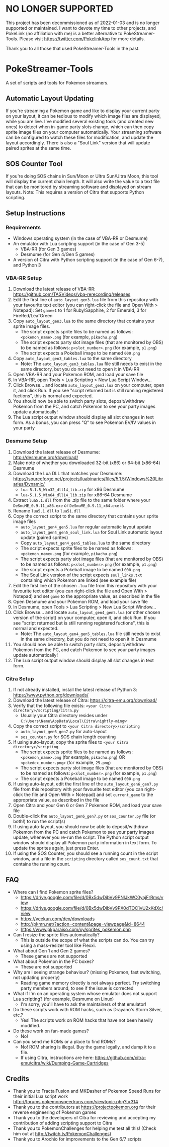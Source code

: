 # NO LONGER SUPPORTED

This project has been decommissioned as of 2022-01-03 and is no longer supported or maintained. I want to devote my time to other projects, and PokeLink (no affiliation with me) is a better alternative to PokeStreamer-Tools. Please visit https://twitter.com/PokelinkApp for more details.

Thank you to all those that used PokeStreamer-Tools in the past.

# PokeStreamer-Tools
A set of scripts and tools for Pokemon streamers.

## Automatic Layout Updating

If you're streaming a Pokemon game and like to display your current party on your layout, it can be tedious to modify which image files are displayed, while you are live. I've modified several existing tools (and created new ones) to detect when in-game party slots change, which can then copy sprite image files on your computer automatically. Your streaming software can be configured to watch these files for modification, and update the layout accordingly. There is also a "Soul Link" version that will update paired sprites at the same time.

## SOS Counter Tool

If you're doing SOS chains in Sun/Moon or Ultra Sun/Ultra Moon, this tool will display the current chain length. It will also write the value to a text file that can be monitored by streaming software and displayed on stream layouts. Note: This requires a version of Citra that supports Python scripting.

## Setup Instructions

### Requirements

 * Windows operating system (in the case of VBA-RR or Desmume)
 * An emulator with Lua scripting support (in the case of Gen 3-5)
     * VBA-RR (for Gen 3 games)
     * Desmume (for Gen 4/Gen 5 games)
 * A version of Citra with Python scripting support (in the case of Gen 6-7), and Python 3

### VBA-RR Setup

 1. Download the latest release of VBA-RR: https://github.com/TASVideos/vba-rerecording/releases
 2. Edit the first line of `auto_layout_gen3.lua` file from this repository with your favourite text editor (you can right-click the file and Open With > Notepad): Set `game=1` to 1 for Ruby/Sapphire, 2 for Emerald, 3 for FireRed/LeafGreen
 3. Copy `auto_layout_gen3.lua` to the same directory that contains your sprite image files.
      * The script expects sprite files to be named as follows: `<pokemon_name>.png` (for example, `pikachu.png`)
      * The script expects party slot image files (that are monitored by OBS) to be named as follows: `p<slot_number>.png` (for example, `p1.png`)
      * The script expects a Pokeball image to be named `000.png`
 4. Copy `auto_layout_gen3_tables.lua` to the same directory
      * Note: The `auto_layout_gen3_tables.lua` file still needs to exist in the same directory, but you do not need to open it in VBA-RR
 5. Open VBA-RR and your Pokemon ROM, and load your save file
 6. In VBA-RR, open Tools > Lua Scripting > New Lua Script Window...
 7. Click Browse... and locate `auto_layout_gen3.lua` on your computer, open it, and click Run. If you see "script returned but is still running registered fuctions", this is normal and expected.
 8. You should now be able to switch party slots, deposit/withdraw Pokemon from the PC, and catch Pokemon to see your party images update automatically!
 9. The Lua script output window should display all slot changes in text form. As a bonus, you can press "Q" to see Pokemon EV/IV values in your party

### Desmume Setup

 1. Download the latest release of Desmume: http://desmume.org/download/
 2. Make note of whether you downloaded 32-bit (x86) or 64-bit (x86-64) Desmume
 3. Download the Lua DLL that matches your Desmume: https://sourceforge.net/projects/luabinaries/files/5.1.5/Windows%20Libraries/Dynamic/
      * `lua-5.1.5_Win32_dll14_lib.zip` for x86 Desmume
      * `lua-5.1.5_Win64_dll14_lib.zip` for x86-64 Desmume
 4. Extract `lua5.1.dll` from the .zip file to the same folder where your `DeSmuME_0.9.11_x86.exe` or `DeSmuME_0.9.11_x64.exe` is
 5. Rename `lua5.1.dll` to `lua51.dll`
 6. Copy the correct script to the same directory that contains your sprite image files
      * `auto_layout_gen4_gen5.lua` for regular automatic layout update
      * `auto_layout_gen4_gen5_soul_link.lua` for Soul Link automatic layout update (paired sprites)
      * Copy `auto_layout_gen4_gen5_tables.lua` to the same directory
      * The script expects sprite files to be named as follows: `<pokemon_name>.png` (for example, `pikachu.png`)
      * The script expects party slot image files (that are monitored by OBS) to be named as follows: `p<slot_number>.png` (for example, `p1.png`)
      * The script expects a Pokeball image to be named `000.png`
      * The Soul Link version of the script expects `soul_links.txt` containing which Pokemon are linked (see example file)
 7. Edit the first line of the chosen `.lua` file from this repository with your favourite text editor (you can right-click the file and Open With > Notepad) and set `game` to the appropriate value, as described in the file
 8. Open Desmume and your Pokemon ROM, and load your save file
 9. In Desmume, open Tools > Lua Scripting > New Lua Script Window...
 10. Click Browse... and locate `auto_layout_gen4_gen5.lua` (or other chosen version of the script) on your computer, open it, and click Run. If you see "script returned but is still running registered fuctions", this is normal and expected.
      * Note: The `auto_layout_gen4_gen5_tables.lua` file still needs to exist in the same directory, but you do not need to open it in Desmume
 11. You should now be able to switch party slots, deposit/withdraw Pokemon from the PC, and catch Pokemon to see your party images update automatically!
 12. The Lua script output window should display all slot changes in text form.

### Citra Setup

 1. If not already installed, install the latest release of Python 3: https://www.python.org/downloads/
 2. Download the latest release of Citra: https://citra-emu.org/download/
 3. Verify that the following file exists: `<your Citra directory>/scripting/citra.py`
      * Usually your Citra directory resides under `C:\Users\Name\AppData\Local\Citra\nightly-mingw`
 4. Copy the correct script to `<your Citra directory>/scripting`
      * `auto_layout_gen6_gen7.py` for auto-layout
      * `sos_counter.py` for SOS chain length counting
 5. If using auto-layout, copy the sprite files to `<your Citra directory>/scripting`
      * The script expects sprite files to be named as follows: `<pokemon_name>.png` (for example, `pikachu.png`) OR `<pokedex_number.png>` (for example, `25.png`)
      * The script expects party slot image files (that are monitored by OBS) to be named as follows: `p<slot_number>.png` (for example, `p1.png`)
      * The script expects a Pokeball image to be named `000.png`
 6. If using auto-layout, edit the first line of the `auto_layout_gen6_gen7.py` file from this repository with your favourite text editor (you can right-click the file and Open With > Notepad) and set `current_game` to the appropriate value, as described in the file
 7. Open Citra and your Gen 6 or Gen 7 Pokemon ROM, and load your save file
 8. Double-click the `auto_layout_gen6_gen7.py` or `sos_counter.py` file (or both!) to run the script(s)
 9. If using auto-layout, you should now be able to deposit/withdraw Pokemon from the PC and catch Pokemon to see your party images update, whenever you re-run the script. The Python script output window should display all Pokemon party information in text form. To update the sprites again, just press Enter.
 10. If using the SOS Counter, you should see a running count in the script window, and a file in the `scripting` directory called `sos_count.txt` that contains the running count.

## FAQ

 * Where can I find Pokemon sprite files?
     * https://drive.google.com/file/d/0Bx5dwDibVv9PNlJkWC0yajFrRms/view
     * https://drive.google.com/file/d/0Bx5dwDibVv9PX0dTOC1vU2xKdXc/view
     * https://veekun.com/dex/downloads
     * http://pkmn.net/?action=content&page=viewpage&id=8644
     * https://www.pkparaiso.com/xy/sprites_pokemon.php
 * Can I resize the sprite files automatically?
     * This is outside the scope of what the scripts can do. You can try using a mass-resizer tool like Flexxi.
 * What about Gen 1 and Gen 2 games?
     * These games are not supported
 * What about Pokemon in the PC boxes?
     * These are not supported
 * Why am I seeing strange behaviour? (missing Pokemon, fast switching, not updating properly)
     * Reading game memory directly is not always perfect. Try switching party members around, to see if the issue is corrected
 * What if I'm on an operating system whose emulator does not support Lua scripting? (for example, Desmume on Linux)
     * I'm sorry, you'll have to ask the maintainers of that emulator!
 * Do these scripts work with ROM hacks, such as Drayano's Storm Silver, etc.?
     * Yes! The scripts work on ROM hacks that have not been heavily modified.
 * Do these work on fan-made games?
     * No!
 * Can you send me ROMs or a place to find ROMs?
     * No! ROM sharing is illegal. Buy the game legally, and dump it to a file.
     * If using Citra, instructions are here: https://github.com/citra-emu/citra/wiki/Dumping-Game-Cartridges

## Credits

 * Thank you to FractalFusion and MKDasher of Pokemon Speed Runs for their initial Lua script work http://forums.pokemonspeedruns.com/viewtopic.php?t=314
 * Thank you to the contributors at https://projectpokemon.org for their reverse engineering of Pokemon games
 * Thank you to the developers of Citra for reviewing and accepting my contribution of adding scripting support to Citra
 * Thank you to PokemonChallenges for helping me test all this! (Check him out at http://twitch.tv/PokemonChallenges)
 * Thank you to Arochio for improvements to the Gen 6/7 scripts

